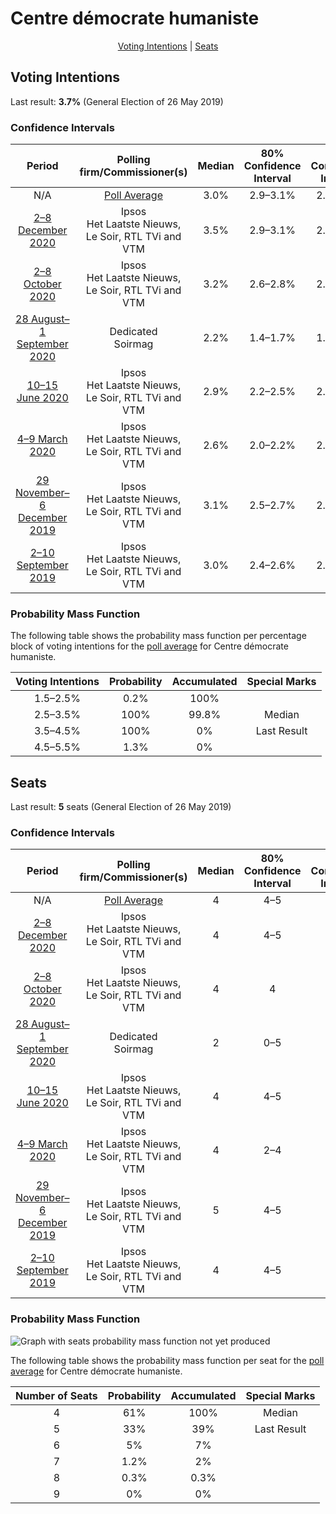 # Centre démocrate humaniste

<p align="center"><a href="#voting-intentions">Voting Intentions</a> | <a href="#seats">Seats</a></p>

## Voting Intentions

Last result: **3.7%** (General Election of 26 May 2019)

### Confidence Intervals

| Period     | Polling firm/Commissioner(s) | Median | 80% Confidence Interval | 90% Confidence Interval | 95% Confidence Interval | 99% Confidence Interval |
|:----------:|:----------------:|:-----------:|:-----------------------:|:-----------------------:|:-----------------------:|:-----------------------:|
| N/A | [Poll Average](average.html) | 3.0% | 2.9–3.1% | 2.8–3.1% | 2.7–3.1% | 2.6–3.1% |
| [2–8 December 2020](2020-12-08-Ipsos.html) | Ipsos <br> Het Laatste Nieuws, Le Soir, RTL TVi and VTM | 3.5% | 2.9–3.1% | 2.8–3.1% | 2.7–3.1% | 2.6–3.1% |
| [2–8 October 2020](2020-10-08-Ipsos.html) | Ipsos <br> Het Laatste Nieuws, Le Soir, RTL TVi and VTM | 3.2% | 2.6–2.8% | 2.5–2.8% | 2.5–2.8% | 2.3–2.8% |
| [28 August–1 September 2020](2020-09-01-Dedicated.html) | Dedicated <br> Soirmag | 2.2% | 1.4–1.7% | 1.3–1.8% | 1.2–1.8% | 1.1–1.8% |
| [10–15 June 2020](2020-06-15-Ipsos.html) | Ipsos <br> Het Laatste Nieuws, Le Soir, RTL TVi and VTM | 2.9% | 2.2–2.5% | 2.2–2.5% | 2.1–2.5% | 2.0–2.5% |
| [4–9 March 2020](2020-03-09-Ipsos.html) | Ipsos <br> Het Laatste Nieuws, Le Soir, RTL TVi and VTM | 2.6% | 2.0–2.2% | 2.0–2.2% | 1.9–2.2% | 1.8–2.2% |
| [29 November–6 December 2019](2019-12-06-Ipsos.html) | Ipsos <br> Het Laatste Nieuws, Le Soir, RTL TVi and VTM | 3.1% | 2.5–2.7% | 2.4–2.7% | 2.4–2.7% | 2.2–2.7% |
| [2–10 September 2019](2019-09-10-Ipsos.html) | Ipsos <br> Het Laatste Nieuws, Le Soir, RTL TVi and VTM | 3.0% | 2.4–2.6% | 2.3–2.6% | 2.2–2.6% | 2.1–2.6% |

### Probability Mass Function

The following table shows the probability mass function per percentage block of voting intentions for the [poll average](average.html) for Centre démocrate humaniste.

| Voting Intentions | Probability | Accumulated | Special Marks |
|:-----------------:|:-----------:|:-----------:|:-------------:|
| 1.5–2.5% | 0.2% | 100% |  |
| 2.5–3.5% | 100% | 99.8% | Median |
| 3.5–4.5% | 100% | 0% | Last Result |
| 4.5–5.5% | 1.3% | 0% |  |


## Seats

Last result: **5** seats (General Election of 26 May 2019)

### Confidence Intervals

| Period     | Polling firm/Commissioner(s) | Median | 80% Confidence Interval | 90% Confidence Interval | 95% Confidence Interval | 99% Confidence Interval |
|:----------:|:----------------:|:------:|:-----------------------:|:-----------------------:|:-----------------------:|:-----------------------:|
| N/A | [Poll Average](average.html) | 4 | 4–5 | 4–6 | 4–6 | 4–7 |
| [2–8 December 2020](2020-12-08-Ipsos.html) | Ipsos <br> Het Laatste Nieuws, Le Soir, RTL TVi and VTM | 4 | 4–5 | 4–6 | 4–6 | 4–7 |
| [2–8 October 2020](2020-10-08-Ipsos.html) | Ipsos <br> Het Laatste Nieuws, Le Soir, RTL TVi and VTM | 4 | 4 | 4–5 | 4–6 | 4–7 |
| [28 August–1 September 2020](2020-09-01-Dedicated.html) | Dedicated <br> Soirmag | 2 | 0–5 | 0–5 | 0–6 | 0–6 |
| [10–15 June 2020](2020-06-15-Ipsos.html) | Ipsos <br> Het Laatste Nieuws, Le Soir, RTL TVi and VTM | 4 | 4–5 | 4–5 | 3–5 | 1–5 |
| [4–9 March 2020](2020-03-09-Ipsos.html) | Ipsos <br> Het Laatste Nieuws, Le Soir, RTL TVi and VTM | 4 | 2–4 | 2–5 | 1–5 | 0–5 |
| [29 November–6 December 2019](2019-12-06-Ipsos.html) | Ipsos <br> Het Laatste Nieuws, Le Soir, RTL TVi and VTM | 5 | 4–5 | 4–5 | 4–5 | 4–5 |
| [2–10 September 2019](2019-09-10-Ipsos.html) | Ipsos <br> Het Laatste Nieuws, Le Soir, RTL TVi and VTM | 4 | 4–5 | 4–5 | 4–5 | 2–5 |

### Probability Mass Function

![Graph with seats probability mass function not yet produced](average-seats-pmf-centredémocratehumaniste.png "Seats Probability Mass Function")

The following table shows the probability mass function per seat for the [poll average](average.html) for Centre démocrate humaniste.

| Number of Seats | Probability | Accumulated | Special Marks |
|:---------------:|:-----------:|:-----------:|:-------------:|
| 4 | 61% | 100% | Median |
| 5 | 33% | 39% | Last Result |
| 6 | 5% | 7% |  |
| 7 | 1.2% | 2% |  |
| 8 | 0.3% | 0.3% |  |
| 9 | 0% | 0% |  |


